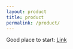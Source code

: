 ```yaml
---
layout: product
title: product
permalink: /product/
---
```


Good place to start: [Link](https://aparanagupta.com/)
